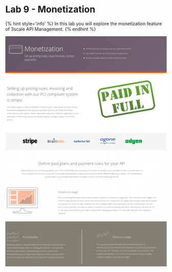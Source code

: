 # Lab 9 - Monetization

{% hint style='info' %}
In this lab you will explore the monetization feature of 3scale API Management.
{% endhint %}



![](assets/Selection_414.png)